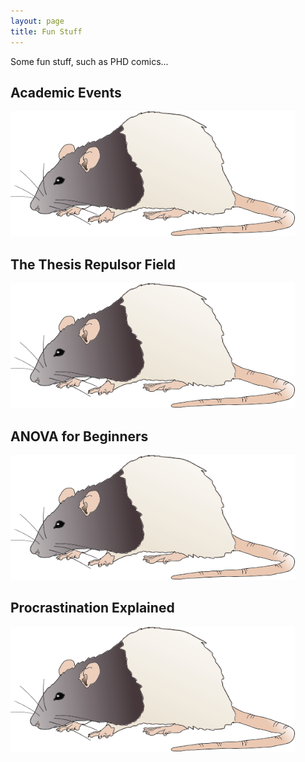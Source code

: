 ```yaml
---
layout: page
title: Fun Stuff
---
```


Some fun stuff, such as PHD comics...

## Academic Events

<p align="left">
  <img height="200" src="/assets/rat3.png">
</p>

## The Thesis Repulsor Field

<p align="left">
  <img height="200" src="/assets/rat3.png">
</p>

## ANOVA for Beginners

<p align="left">
  <img height="200" src="/assets/rat3.png">
</p>

## Procrastination Explained

<p align="left">
  <img height="200" src="/assets/rat3.png">
</p>
